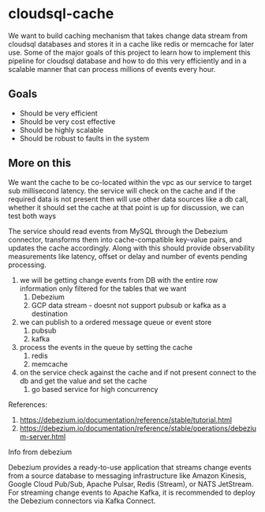 # cloudsql-cache

We want to build caching mechanism that takes change data stream from cloudsql databases and stores it in a cache like redis or memcache for later use. Some of the major goals of this project to learn how to implement this pipeline for cloudsql database and how to do this very efficiently and in a scalable manner that can process millions of events every hour.

## Goals

- Should be very efficient
- Should be very cost effective
- Should be highly scalable
- Should be robust to faults in the system


## More on this

We want the cache to be co-located within the vpc as our service to target sub millisecond latency. the service will check on the cache and if the required data is not present then will use other data sources like a db call, whether it should set the cache at that point is up for discussion, we can test both ways

The service should read events from MySQL through the Debezium connector, transforms them into cache-compatible key-value pairs, and updates the cache accordingly. Along with this should provide observability measurements like latency, offset or delay and number of events pending processing.

1. we will be getting change events from DB with the entire row information only filtered for the tables that we want
   1. Debezium
   2. GCP data stream - doesnt not support pubsub or kafka as a destination
2. we can publish to a ordered message queue or event store
   1. pubsub
   2. kafka
3. process the events in the queue by setting the cache
   1. redis
   2. memcache
4. on the service check against the cache and if not present connect to the db and get the value and set the cache
   1. go based service for high concurrency


References:

1. https://debezium.io/documentation/reference/stable/tutorial.html
2. https://debezium.io/documentation/reference/stable/operations/debezium-server.html

Info from debezium

Debezium provides a ready-to-use application that streams change events from a source database to messaging infrastructure like Amazon Kinesis, Google Cloud Pub/Sub, Apache Pulsar, Redis (Stream), or NATS JetStream. For streaming change events to Apache Kafka, it is recommended to deploy the Debezium connectors via Kafka Connect.